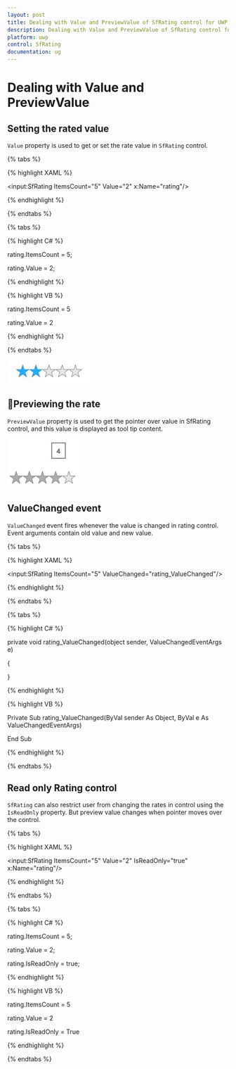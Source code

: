 ```yaml
---
layout: post
title: Dealing with Value and PreviewValue of SfRating control for UWP
description: Dealing with Value and PreviewValue of SfRating control for UWP
platform: uwp
control: SfRating
documentation: ug
---
```


# Dealing with Value and PreviewValue

## Setting the rated value

`Value` property is used to get or set the rate value in `SfRating` control.

{% tabs %}

{% highlight XAML %}

<input:SfRating ItemsCount="5" Value="2" x:Name="rating"/>

{% endhighlight %}

{% endtabs %}

{% tabs %}

{% highlight C# %}

rating.ItemsCount = 5;

rating.Value = 2;

{% endhighlight %}

{% highlight VB %}

rating.ItemsCount = 5

rating.Value = 2

{% endhighlight %}

{% endtabs %}

![Setting the rated value view](Dealing-with-Value-and-PreviewValue-images/Dealing-with-Value-and-PreviewValue-img1.jpeg)


## Previewing the rate

`PreviewValue` property is used to get the pointer over value in SfRating control, and this value is displayed as tool tip content.

![](Dealing-with-Value-and-PreviewValue-images/Dealing-with-Value-and-PreviewValue-img2.jpeg)


## ValueChanged event

`ValueChanged` event fires whenever the value is changed in rating control. Event arguments contain old value and new value.

{% tabs %}

{% highlight XAML %}

<input:SfRating ItemsCount="5" ValueChanged="rating_ValueChanged"/>

{% endhighlight %}

{% endtabs %}

{% tabs %}

{% highlight C# %}

private void rating_ValueChanged(object sender, ValueChangedEventArgs e)

{
            
}

{% endhighlight %}

{% highlight VB %}

Private Sub rating_ValueChanged(ByVal sender As Object, ByVal e As ValueChangedEventArgs)


End Sub

{% endhighlight %}

{% endtabs %}


## Read only Rating control

`SfRating` can also restrict user from changing the rates in control using the `IsReadOnly` property. But preview value changes when pointer moves over the control.

{% tabs %}

{% highlight XAML %}

<input:SfRating ItemsCount="5" Value="2" IsReadOnly="true" x:Name="rating"/>

{% endhighlight %}

{% endtabs %}

{% tabs %}

{% highlight C# %}

rating.ItemsCount = 5;

rating.Value = 2;

rating.IsReadOnly = true;

{% endhighlight %}

{% highlight VB %}

rating.ItemsCount = 5

rating.Value = 2

rating.IsReadOnly = True

{% endhighlight %}

{% endtabs %}
